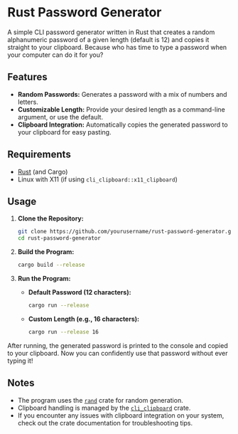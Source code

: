 # Rust Password Generator

A simple CLI password generator written in Rust that creates a random alphanumeric password of a given length (default is 12) and copies it straight to your clipboard. Because who has time to type a password when your computer can do it for you?

## Features

- **Random Passwords:** Generates a password with a mix of numbers and letters.
- **Customizable Length:** Provide your desired length as a command-line argument, or use the default.
- **Clipboard Integration:** Automatically copies the generated password to your clipboard for easy pasting.

## Requirements

- [Rust](https://www.rust-lang.org/tools/install) (and Cargo)
- Linux with X11 (if using `cli_clipboard::x11_clipboard`)

## Usage

1. **Clone the Repository:**

   ```bash
   git clone https://github.com/yourusername/rust-password-generator.git
   cd rust-password-generator
   ```

2. **Build the Program:**

   ```bash
   cargo build --release
   ```

3. **Run the Program:**

   - **Default Password (12 characters):**

     ```bash
     cargo run --release
     ```

   - **Custom Length (e.g., 16 characters):**

     ```bash
     cargo run --release 16
     ```

After running, the generated password is printed to the console and copied to your clipboard. Now you can confidently use that password without ever typing it!

## Notes

- The program uses the [`rand`](https://docs.rs/rand) crate for random generation.
- Clipboard handling is managed by the [`cli_clipboard`](https://crates.io/crates/cli_clipboard) crate.
- If you encounter any issues with clipboard integration on your system, check out the crate documentation for troubleshooting tips.
